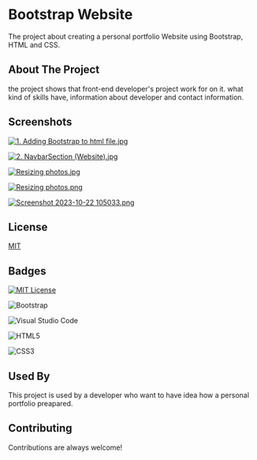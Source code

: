 
# Bootstrap Website
The project about creating a personal portfolio Website using Bootstrap, HTML and CSS.


## About The Project
the project shows that  front-end developer's project work for on it. what kind of skills have, information about developer and contact information.
 
## Screenshots

<a target="_blank" href="https://imageupload.io/G1k3buAqNdICQ4i"><img  src="https://imageupload.io/ib/1GokUVwEEg5SoqK_1698152105.jpg" alt="1. Adding Bootstrap to html file.jpg"/></a>

<a target="_blank" href="https://imageupload.io/uiZwAgeUTO7qWRV"><img  src="https://imageupload.io/ib/W5PbS8NlC65GqAa_1698152105.jpg" alt="2. NavbarSection (Website).jpg"/></a>

<a target="_blank" href="https://imageupload.io/X9UD7XKAm8rNZq1"><img  src="https://imageupload.io/ib/r3nygNJu824J8hQ_1698152105.jpg" alt="Resizing photos.jpg"/></a>

<a target="_blank" href="https://imageupload.io/lG9QFXVgLzZL2rj"><img  src="https://imageupload.io/ib/LrNBNnOVaCymKdH_1698152104.png" alt="Resizing photos.png"/></a>

<a target="_blank" href="https://imageupload.io/ba3lVgapUdZ938I"><img  src="https://imageupload.io/ib/PMK6pFB65Fa5FR4_1698152105.png" alt="Screenshot 2023-10-22 105033.png"/></a>


## License

[MIT](https://choosealicense.com/licenses/mit/)


## Badges

[![MIT License](https://img.shields.io/badge/License-MIT-green.svg)](https://choosealicense.com/licenses/mit/)

![Bootstrap](https://img.shields.io/badge/bootstrap-%238511FA.svg?style=for-the-badge&logo=bootstrap&logoColor=white)

![Visual Studio Code](https://img.shields.io/badge/Visual%20Studio%20Code-0078d7.svg?style=for-the-badge&logo=visual-studio-code&logoColor=white)

![HTML5](https://img.shields.io/badge/html5-%23E34F26.svg?style=for-the-badge&logo=html5&logoColor=white)

![CSS3](https://img.shields.io/badge/css3-%231572B6.svg?style=for-the-badge&logo=css3&logoColor=white)

## Used By

This project is used by a developer who want to have idea how a personal portfolio preapared. 

## Contributing

Contributions are always welcome!
